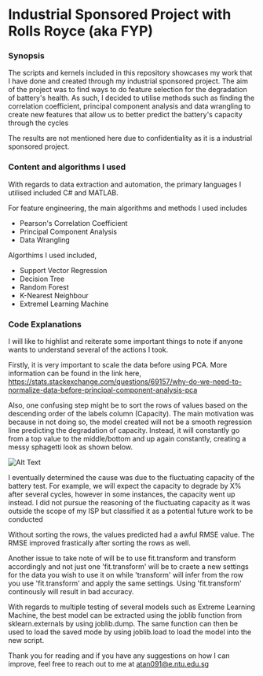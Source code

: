 # Industrial Sponsored Project with Rolls Royce (aka FYP)

### Synopsis
The scripts and kernels included in this repository showcases my work that I have done and created through my industrial sponsored project. The aim of the project was to find ways to do feature selection for the degradation of battery's health. As such, I decided to utilise methods such as finding the correlation coefficient, principal component analysis and data wrangling to create new features that allow us to better predict the battery's capacity through the cycles

The results are not mentioned here due to confidentiality as it is a industrial sponsored project.

### Content and algorithms I used
With regards to data extraction and automation, the primary languages I utilised included C# and MATLAB.

For feature engineering, the main algorithms and methods I used includes
- Pearson's Correlation Coefficient
- Principal Component Analysis
- Data Wrangling

Algorthims I used included,
- Support Vector Regression
- Decision Tree
- Random Forest
- K-Nearest Neighbour
- Extremel Learning Machine


### Code Explanations
I will like to highlist and reiterate some important things to note if anyone wants to understand several of the actions I took.

Firstly, it is very important to scale the data before using PCA. More information can be found in the link here, https://stats.stackexchange.com/questions/69157/why-do-we-need-to-normalize-data-before-principal-component-analysis-pca


Also, one confusing step might be to sort the rows of values based on the descending order of the labels column (Capacity). The main motivation was because in not doing so, the model created will not be a smooth regression line predicting the degradation of capacity. Instead, it will constantly go from a top value to the middle/bottom and up again constantly, creating a messy sphagetti look as shown below.

![Alt Text](https://user-images.githubusercontent.com/64775878/82097674-f2282700-9735-11ea-92dd-b7d8d7e66d08.jpg)

I eventually determined the cause was due to the fluctuating capacity of the battery test. For example, we will expect the capacity to degrade by X% after several cycles, however in some instances, the capacity went up instead. I did not pursue the reasoning of the fluctuating capacity as it was outside the scope of my ISP but classified it as a potential future work to be conducted

Without sorting the rows, the values predicted had a awful RMSE value. The RMSE improved frastically after sorting the rows as well.


Another issue to take note of will be to use fit.transform and transform accordingly and not just one 'fit.transform' will be to craete a new settings for the data you wish to use it on while 'transform' will infer from the row you use 'fit.transform' and apply the same settings. Using 'fit.transform' continously will result in bad accuracy.


With regards to multiple testing of several models such as Extreme Learning Machine, the best model can be extracted using the joblib function from sklearn.externals by using joblib.dump. The same function can then be used to load the saved mode by using joblib.load to load the model into the new script.



Thank you for reading and if you have any suggestions on how I can improve, feel free to reach out to me at atan091@e.ntu.edu.sg
